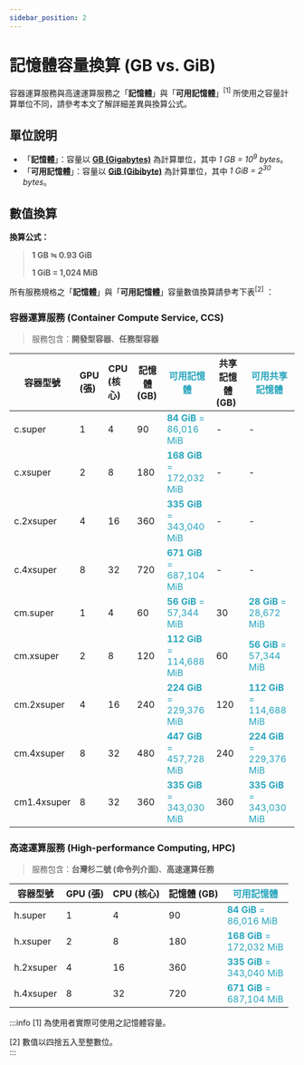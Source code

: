 ```yaml
---
sidebar_position: 2
---
```


# 記憶體容量換算 (GB vs. GiB)

容器運算服務與高速運算服務之「**記憶體**」與「**可用記憶體**」<sup>[1]</sup> 所使用之容量計算單位不同，請參考本文了解詳細差異與換算公式。

## 單位說明

- 「**記憶體**」：容量以 **[GB (Gigabytes)](https://en.wikipedia.org/wiki/Gigabyte)** 為計算單位，其中 *1 GB = 10<sup>9</sup> bytes*。
- 「**可用記憶體**」：容量以 **[GiB (Gibibyte)](https://en.wikipedia.org/wiki/Byte#Multiple-byte_units)** 為計算單位，其中 *1 GiB = 2<sup>30</sup> bytes*。

## 數值換算

**換算公式：**
> **1 GB ≒ 0.93 GiB** <div></div>
**1 GiB = 1,024 MiB**


所有服務規格之「**記憶體**」與「**可用記憶體**」容量數值換算請參考下表<sup>[2]</sup> ：

### 容器運算服務 (Container Compute Service, CCS)

> 服務包含：**開發型容器**、**任務型容器**

| 容器型號 | GPU<div align='left'>(張)</div>| CPU<div align='left'>(核心)</div> | 記憶體<div align='left'>(GB)</div> |<font color='#27a5bd'>**可用記憶體**</font> |共享記憶體<div align='left'>(GB)</div>|<font color='#27a5bd'>**可用共享記憶體**</font>|
| -------- | -------- | -------- |-------- |-------- |-------- |-------- |
| c.super   | 1     | 4     |90     |<font color='#27a5bd'>**84 GiB**</font><font color='#27a5bd'> =</font><div></div><font color='#27a5bd'>86,016  MiB </font>   |-|-|
| c.xsuper   | 2    | 8    |180     |<font color='#27a5bd'>**168 GiB**</font><font color='#27a5bd'> =</font><div></div><font color='#27a5bd'>172,032  MiB </font>       |-|-|
| c.2xsuper   | 4     | 16    |360     |<font color='#27a5bd'>**335 GiB**</font><font color='#27a5bd'> =</font><div></div><font color='#27a5bd'>343,040  MiB </font>      |-|-|
| c.4xsuper  | 8     | 32     |720     |<font color='#27a5bd'>**671 GiB**</font><font color='#27a5bd'> =</font><div></div><font color='#27a5bd'>687,104  MiB </font>      |-|-|
| cm.super   | 1     | 4     |60     | <font color='#27a5bd'>**56 GiB**</font><font color='#27a5bd'> =</font><div></div><font color='#27a5bd'>57,344  MiB </font>    | 30    | <font color='#27a5bd'>**28 GiB**</font><font color='#27a5bd'> =</font><div></div><font color='#27a5bd'>28,672  MiB </font>    |
| cm.xsuper  | 2     | 8     |120     |  <font color='#27a5bd'>**112 GiB**</font><font color='#27a5bd'> =</font><div></div><font color='#27a5bd'>114,688  MiB </font>     | 60    |  <font color='#27a5bd'>**56 GiB**</font><font color='#27a5bd'> =</font><div></div><font color='#27a5bd'>57,344  MiB </font>   |
| cm.2xsuper   | 4     | 16     |240     | <font color='#27a5bd'>**224 GiB**</font><font color='#27a5bd'> =</font><div></div><font color='#27a5bd'>229,376  MiB </font>     | 120    |<font color='#27a5bd'>**112 GiB**</font><font color='#27a5bd'> =</font><div></div><font color='#27a5bd'>114,688  MiB </font>     |
| cm.4xsuper   | 8     | 32     |480     |  <font color='#27a5bd'>**447 GiB**</font><font color='#27a5bd'> =</font><div></div><font color='#27a5bd'>457,728  MiB </font>   |  240    |<font color='#27a5bd'>**224 GiB**</font><font color='#27a5bd'> =</font><div></div><font color='#27a5bd'>229,376  MiB </font>     |
| cm1.4xsuper   | 8     | 32     |360     |  <font color='#27a5bd'>**335 GiB**</font><font color='#27a5bd'> =</font><div></div><font color='#27a5bd'>343,030  MiB </font>   |  360    |<font color='#27a5bd'>**335 GiB**</font><font color='#27a5bd'> =</font><div></div><font color='#27a5bd'>343,030  MiB </font>     |

### 高速運算服務 (High-performance Computing, HPC)

> 服務包含：**台灣杉二號 (命令列介面)**、**高速運算任務**

| 容器型號 | GPU (張)| CPU (核心) | 記憶體 (GB) |<font color='#27a5bd'>**可用記憶體**</font> |
| -------- | -------- | -------- |-------- |-------- |
| h.super   | 1     | 4     |90     |<font color='#27a5bd'>**84 GiB**</font><font color='#27a5bd'> =</font><div></div><font color='#27a5bd'>86,016  MiB </font>   |
| h.xsuper   | 2    | 8    |180     |<font color='#27a5bd'>**168 GiB**</font><font color='#27a5bd'> =</font><div></div><font color='#27a5bd'>172,032  MiB </font>       |
| h.2xsuper   | 4     | 16    |360     |<font color='#27a5bd'>**335 GiB**</font><font color='#27a5bd'> =</font><div></div><font color='#27a5bd'>343,040  MiB </font>      |
| h.4xsuper  | 8     | 32     |720     |<font color='#27a5bd'>**671 GiB**</font><font color='#27a5bd'> =</font><div></div><font color='#27a5bd'>687,104  MiB </font>      |




:::info
[1] 為使用者實際可使用之記憶體容量。<div>[2] 數值以四捨五入至整數位。</div>
:::

